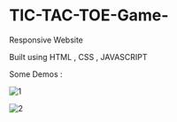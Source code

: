 # TIC-TAC-TOE-Game-

Responsive Website 

Built using HTML , CSS , JAVASCRIPT 

Some Demos :

![1](https://user-images.githubusercontent.com/100038306/227270346-c03bf82c-a2ad-4b97-90b0-9247331f6b53.JPG)


![2](https://user-images.githubusercontent.com/100038306/227270387-2d34dc2d-0bfb-4288-9f9c-16b37209d8de.JPG)
